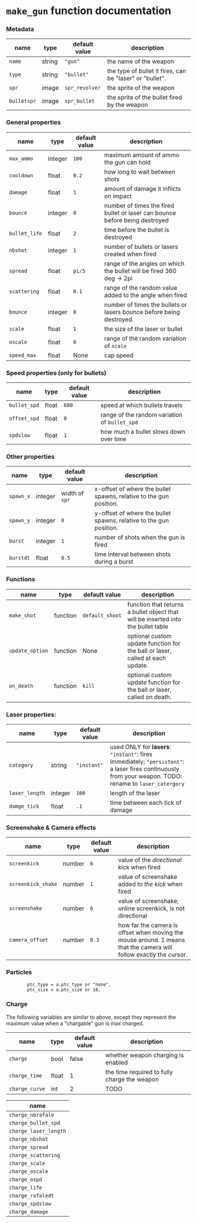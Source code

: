 # `make_gun` function documentation

### Metadata
| name                   | type    | default value | description |
| ---------------------- | ------- | - | - |
| `name`                 | string  | `"gun"` | the name of the weapon |
| `type`                 | string  | `"bullet"` | the type of bullet it fires, can be "laser" or "bullet". |
| `spr`                  | image   | `spr_revolver` | the sprite of the weapon |
| `bulletspr`            | image   | `spr_bullet` | the sprite of the bullet fired by the weapon |

### General properties
| name                   | type    | default value | description |
| ---------------------- | ------- | - | - |
| `max_ammo`             | integer | `100` | maximum amount of ammo the gun can hold |
| `cooldown`             | float   | `0.2` | how long to wait between shots |
| `damage`               | float   | `1` | amount of damage it inflicts on impact |
| `bounce`               | integer | `0` | number of times the fired bullet or laser can bounce before being destroyed |
| `bullet_life`          | float   | `2` | time before the bullet is destroyed |
| `nbshot`               | integer | `1` | number of bullets or lasers created when fired |
| `spread`               | float   | `pi/5` | range of the angles on which the bullet will be fired 360 deg -> 2pi |
| `scattering`           | float   | `0.1` | range of the random value added to the angle when fired |
| `bounce`               | integer | `0` | number of times the bullets or lasers bounce before being destroyed.
| `scale`                | float   | `1` | the size of the laser or bullet |
| `oscale` 	             | float   | `0` | range of the random variation of `scale` |
| `speed_max` | float | None | cap speed |

### Speed properties (only for bullets)
| name                   | type    | default value | description |
| ---------------------- | ------- | - | - |
| `bullet_spd`           | float   | `600` | speed at which bullets travels |
| `offset_spd`           | float   | `0` | range of the random variation of `bullet_spd` |
| `spdslow`              | float   | `1` | how much a bullet slows down over time |

### Other properties
| name                   | type    | default value | description |
| ---------------------- | ------- | - | - |
| `spawn_x`              | integer | width of `spr` | x-offset of where the bullet spawns, relative to the gun position. |
| `spawn_y`              | integer | `0` | y-offset of where the bullet spawns, relative to the gun position. |
| `burst`               | integer | `1` | number of shots when the gun is fired |
| `burstdt`             | float   | `0.5` | time interval between shots during a burst |

### Functions
| name | type | default value | description |
| - |-|-|-|
| `make_shot`        | function| `default_shoot` | function that returns a bullet object that will be inserted into the bullet table |
| `update_option`        | function| None | optional custom update function for the ball or laser, called at each update. |
| `on_death`             | function| `kill` | optional custom update function for the ball or laser, called on death. |

### Laser properties:
| name                   | type    | default value | description |
| ---------------------- | ------- | - | - |
| `category`             | string  | `"instant"` | used ONLY for **lasers**: `"instant"`: fires immediately; `"persistent"`: a laser fires continuously from your weapon. TODO: rename to `laser_catergory` |
| `laser_length`         | integer | `100` | length of the laser |
| `damge_tick`         | float | `.1` | time between each tick of damage |

### Screenshake & Camera effects
| name                   | type    | default value | description |
| ---------------------- | ------- | - | - |
| `screenkick`           | number | `6` | value of the _directional_ kick when fired |
| `screenkick_shake`     | number | `1` | value of screenshake added *to the kick* when fired |
| `screenshake`          | number | `6` | value of screenshake; unline screenkick, is not directional |
| `camera_offset`        | number | `0.3` | how far the camera is offset when moving the mouse around. 1 means that the camera will follow exactly the cursor. |

### Particles
```
		ptc_type = a.ptc_type or "none", 
		ptc_size = a.ptc_size or 10,
```

### Charge
The following variables are similar to above, except they represent the maximum value when a "chargable" gun is max charged. 

| name | type | default value | description |
|-|-|-|-|
| `charge` | bool | false | whether weapon charging is enabled |
| `charge_time` | float | 1 | the time required to fully charge the weapon |
| `charge_curve` | int | 2 | TODO |

| name | 
|-|
| `charge_nbrafale`      |
| `charge_bullet_spd`    |
| `charge_laser_length`  |
| `charge_nbshot`        |
| `charge_spread`        |
| `charge_scattering`    |
| `charge_scale`         |
| `charge_oscale`        |
| `charge_ospd`          |
| `charge_life`          |
| `charge_rafaledt`      |
| `charge_spdslow`       |
| `charge_damage`        |
